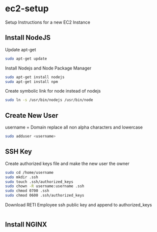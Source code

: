 # ec2-setup
Setup Instructions for a new EC2 Instance

## Install NodeJS

Update apt-get
```bash
sudo apt-get update
```

Install Nodejs and Node Package Manager
```bash
sudo apt-get install nodejs
sudo apt-get install npm
```

Create symbolic link for node instead of nodejs
```bash
sudo ln -s /usr/bin/nodejs /usr/bin/node
```

## Create New User

username = Domain replace all non alpha characters and lowercase

```bash
sudo adduser <username>
```

## SSH Key

Create authorized keys file and make the new user the owner
```bash
sudo cd /home/username
sudo mkdir .ssh
sudo touch .ssh/authorized_keys
sudo chown -R username:username .ssh
sudo chmod 0700 .ssh
sudo chmod 0600 .ssh/authorized_keys
```

Download RETI Employee ssh public key and append to authorized_keys
```bash

```

## Install NGINX

